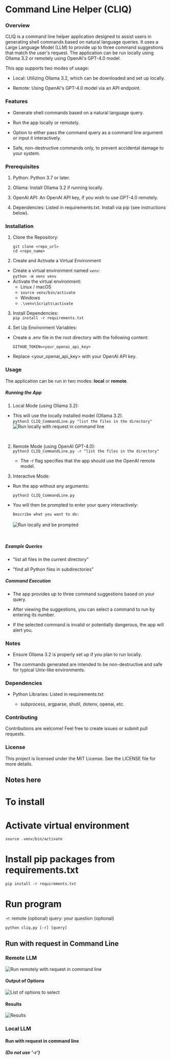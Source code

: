# Command Line Helper (CLIQ)

### Overview

CLIQ is a command line helper application designed to assist users in generating shell commands based on natural language queries. It uses a Large Language Model (LLM) to provide up to three command suggestions that match the user's request. The application can be run locally using Ollama 3.2 or remotely using OpenAI's GPT-4.0 model.

This app supports two modes of usage:

- Local: Utilizing Ollama 3.2, which can be downloaded and set up locally.

- Remote: Using OpenAI's GPT-4.0 model via an API endpoint.

### Features

- Generate shell commands based on a natural language query.

- Run the app locally or remotely.

- Option to either pass the command query as a command line argument or input it interactively.

- Safe, non-destructive commands only, to prevent accidental damage to your system.

### Prerequisites

1. Python: Python 3.7 or later.

2. Ollama: Install Ollama 3.2 if running locally.

3. OpenAI API: An OpenAI API key, if you wish to use GPT-4.0 remotely.

4. Dependencies: Listed in requirements.txt. Install via pip (see instructions below).

### Installation

1. Clone the Repository:

    `git clone <repo_url>` </br>
    `cd <repo_name>`

2. Create and Activate a Virtual Environment
- Create a virtual environment named `venv`: <br>
    `python -m venv venv`
- Activate the virtual environment:
  - Linux / macOS
  - `source venv/bin/activate`
  - Windows
  - `.\venv\Scripts\activate`

3. Install Dependencies: <br>
    `pip install -r requirements.txt`

4. Set Up Environment Variables:

- Create a .env file in the root directory with the following content:

    `GITHUB_TOKEN=<your_openai_api_key>`

- Replace <your_openai_api_key> with your OpenAI API key.

### Usage

The application can be run in two modes: **local** or **remote**.

##### Running the App

1. Local Mode (using Ollama 3.2):

- This will use the locally installed model (Ollama 3.2).</br>
     `python3 CLIQ_CommandLine.py "list the files in the directory"`
    ![Run locally with request in command line](./ScreenCaps/Run_Locally.png)
</br>

2. Remote Mode (using OpenAI GPT-4.0):</br>
    `python3 CLIQ_CommandLine.py -r "list the files in the directory"`

   - The -r flag specifies that the app should use the OpenAI remote model.

3. Interactive Mode:

- Run the app without any arguments:

    `python3 CLIQ_CommandLine.py`


- You will then be prompted to enter your query interactively:

    `Describe what you want to do:`</br></br>
        ![Run locally and be prompted](./ScreenCaps/Run_Local_No_Request.png)
</br>

##### Example Queries

- "list all files in the current directory"

- "find all Python files in subdirectories"

##### Command Execution

- The app provides up to three command suggestions based on your query.

- After viewing the suggestions, you can select a command to run by entering its number.

- If the selected command is invalid or potentially dangerous, the app will alert you.

### Notes

- Ensure Ollama 3.2 is properly set up if you plan to run locally.

- The commands generated are intended to be non-destructive and safe for typical Unix-like environments.

### Dependencies

- Python Libraries: Listed in requirements.txt
  
  - subprocess, argparse, shutil, dotenv, openai, etc.

### Contributing

Contributions are welcome! Feel free to create issues or submit pull requests.

### License

This project is licensed under the MIT License. See the LICENSE file for more details.




 
 
 
 
 
 
 ## Notes here

# To install

# Activate virtual environment
`source .venv/bin/activate`

# Install pip packages from requirements.txt
`pip install -r requirements.txt`

# Run program
-r: remote (optional)
query: your question (optional)
```
python cliq.py [-r] [query]
```



## Run with request in Command Line
### Remote LLM
![Run remotely with request in command line](./ScreenCaps/Run_Question_In_CLI.png)
</br>
#### Output of Options

![List of options to select](./ScreenCaps/Options.png)

#### Results

![Results](./ScreenCaps/Select_and_Results.png)


### Local LLM
#### Run with request in command line
##### (Do not use '-r')
